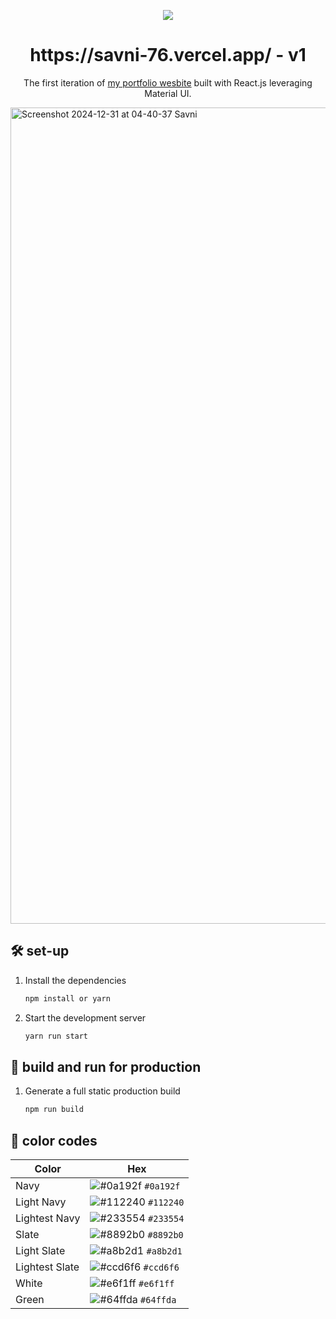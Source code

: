 <p align="center">
  <img src="https://img.icons8.com/color/48/000000/magritte.png"/>
</p>
<h1 align="center">
  https://savni-76.vercel.app/ - v1
</h1>
<p align="center">
  The first iteration of <a href="https://savni-76.vercel.app/" target="_blank">my portfolio wesbite</a> built with React.js leveraging Material UI.
</p>

<img width="1306" alt="Screenshot 2024-12-31 at 04-40-37 Savni" src="/Users/savni/Desktop/Screenshot 2024-12-31 at 04-40-37 Savni.png">


## 🛠 set-up

1. Install the dependencies

   ```sh
   npm install or yarn
   ```

2. Start the development server

   ```sh
   yarn run start
   ```

## 🚀 build and run for production

1. Generate a full static production build

   ```sh
   npm run build
   ```


## 🎨 color codes

| Color          | Hex                                                                |
| -------------- | ------------------------------------------------------------------ |
| Navy           | ![#0a192f](https://via.placeholder.com/10/0a192f?text=+) `#0a192f` |
| Light Navy     | ![#112240](https://via.placeholder.com/10/0a192f?text=+) `#112240` |
| Lightest Navy  | ![#233554](https://via.placeholder.com/10/303C55?text=+) `#233554` |
| Slate          | ![#8892b0](https://via.placeholder.com/10/8892b0?text=+) `#8892b0` |
| Light Slate    | ![#a8b2d1](https://via.placeholder.com/10/a8b2d1?text=+) `#a8b2d1` |
| Lightest Slate | ![#ccd6f6](https://via.placeholder.com/10/ccd6f6?text=+) `#ccd6f6` |
| White          | ![#e6f1ff](https://via.placeholder.com/10/e6f1ff?text=+) `#e6f1ff` |
| Green          | ![#64ffda](https://via.placeholder.com/10/64ffda?text=+) `#64ffda` |
